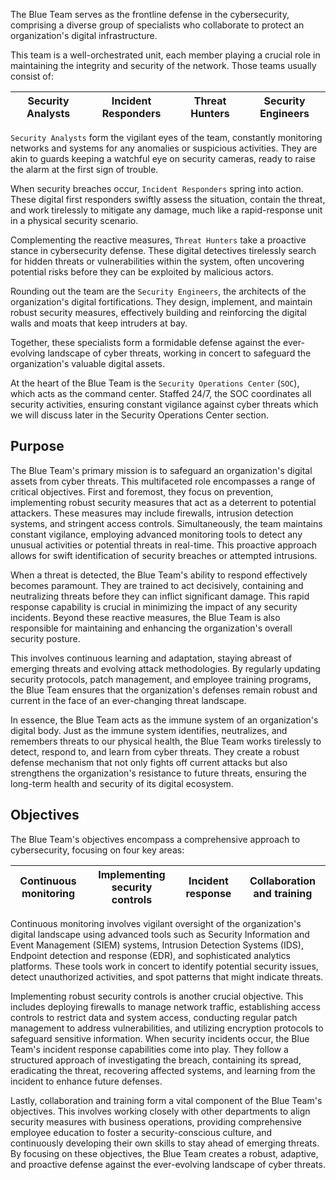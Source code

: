 The Blue Team serves as the frontline defense in the cybersecurity, comprising a diverse group of specialists who collaborate to protect an organization's digital infrastructure.

This team is a well-orchestrated unit, each member playing a crucial role in maintaining the integrity and security of the network. Those teams usually consist of:

|Security Analysts|Incident Responders|Threat Hunters|Security Engineers|
|---|---|---|---|

`Security Analysts` form the vigilant eyes of the team, constantly monitoring networks and systems for any anomalies or suspicious activities. They are akin to guards keeping a watchful eye on security cameras, ready to raise the alarm at the first sign of trouble.

When security breaches occur, `Incident Responders` spring into action. These digital first responders swiftly assess the situation, contain the threat, and work tirelessly to mitigate any damage, much like a rapid-response unit in a physical security scenario.

Complementing the reactive measures, `Threat Hunters` take a proactive stance in cybersecurity defense. These digital detectives tirelessly search for hidden threats or vulnerabilities within the system, often uncovering potential risks before they can be exploited by malicious actors.

Rounding out the team are the `Security Engineers`, the architects of the organization's digital fortifications. They design, implement, and maintain robust security measures, effectively building and reinforcing the digital walls and moats that keep intruders at bay.

Together, these specialists form a formidable defense against the ever-evolving landscape of cyber threats, working in concert to safeguard the organization's valuable digital assets.

At the heart of the Blue Team is the `Security Operations Center` (`SOC`), which acts as the command center. Staffed 24/7, the SOC coordinates all security activities, ensuring constant vigilance against cyber threats which we will discuss later in the Security Operations Center section.

## Purpose

The Blue Team's primary mission is to safeguard an organization's digital assets from cyber threats. This multifaceted role encompasses a range of critical objectives. First and foremost, they focus on prevention, implementing robust security measures that act as a deterrent to potential attackers. These measures may include firewalls, intrusion detection systems, and stringent access controls. Simultaneously, the team maintains constant vigilance, employing advanced monitoring tools to detect any unusual activities or potential threats in real-time. This proactive approach allows for swift identification of security breaches or attempted intrusions.

When a threat is detected, the Blue Team's ability to respond effectively becomes paramount. They are trained to act decisively, containing and neutralizing threats before they can inflict significant damage. This rapid response capability is crucial in minimizing the impact of any security incidents. Beyond these reactive measures, the Blue Team is also responsible for maintaining and enhancing the organization's overall security posture.

This involves continuous learning and adaptation, staying abreast of emerging threats and evolving attack methodologies. By regularly updating security protocols, patch management, and employee training programs, the Blue Team ensures that the organization's defenses remain robust and current in the face of an ever-changing threat landscape.

In essence, the Blue Team acts as the immune system of an organization's digital body. Just as the immune system identifies, neutralizes, and remembers threats to our physical health, the Blue Team works tirelessly to detect, respond to, and learn from cyber threats. They create a robust defense mechanism that not only fights off current attacks but also strengthens the organization's resistance to future threats, ensuring the long-term health and security of its digital ecosystem.

## Objectives

The Blue Team's objectives encompass a comprehensive approach to cybersecurity, focusing on four key areas:

|Continuous monitoring|Implementing security controls|Incident response|Collaboration and training|
|---|---|---|---|

Continuous monitoring involves vigilant oversight of the organization's digital landscape using advanced tools such as Security Information and Event Management (SIEM) systems, Intrusion Detection Systems (IDS), Endpoint detection and response (EDR), and sophisticated analytics platforms. These tools work in concert to identify potential security issues, detect unauthorized activities, and spot patterns that might indicate threats.

Implementing robust security controls is another crucial objective. This includes deploying firewalls to manage network traffic, establishing access controls to restrict data and system access, conducting regular patch management to address vulnerabilities, and utilizing encryption protocols to safeguard sensitive information. When security incidents occur, the Blue Team's incident response capabilities come into play. They follow a structured approach of investigating the breach, containing its spread, eradicating the threat, recovering affected systems, and learning from the incident to enhance future defenses.

Lastly, collaboration and training form a vital component of the Blue Team's objectives. This involves working closely with other departments to align security measures with business operations, providing comprehensive employee education to foster a security-conscious culture, and continuously developing their own skills to stay ahead of emerging threats. By focusing on these objectives, the Blue Team creates a robust, adaptive, and proactive defense against the ever-evolving landscape of cyber threats.
